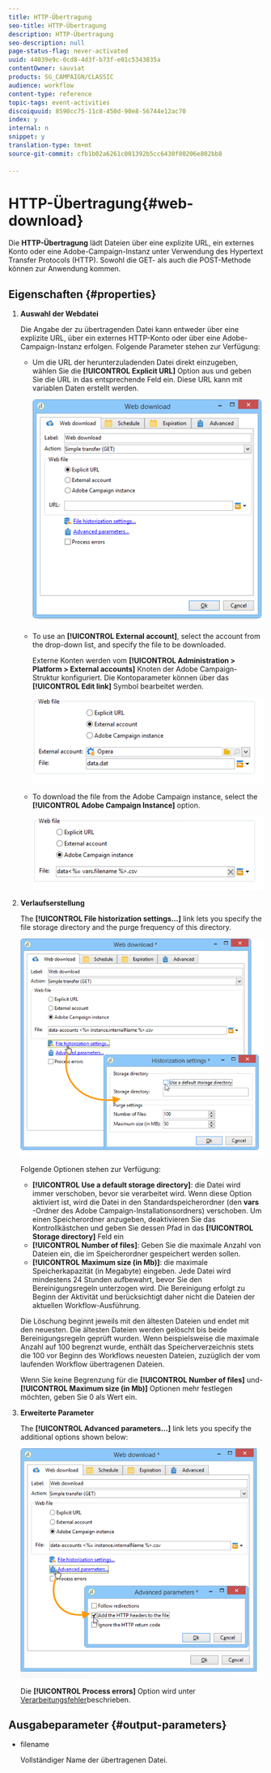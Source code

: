 ```yaml
---
title: HTTP-Übertragung
seo-title: HTTP-Übertragung
description: HTTP-Übertragung
seo-description: null
page-status-flag: never-activated
uuid: 44039e9c-0cd8-4d3f-b73f-e01c5343835a
contentOwner: sauviat
products: SG_CAMPAIGN/CLASSIC
audience: workflow
content-type: reference
topic-tags: event-activities
discoiquuid: 8590cc75-11c8-450d-90e8-56744e12ac70
index: y
internal: n
snippet: y
translation-type: tm+mt
source-git-commit: cfb1b02a6261c001392b5cc6430f00206e802bb8

---
```



# HTTP-Übertragung{#web-download}

Die **HTTP-Übertragung** lädt Dateien über eine explizite URL, ein externes Konto oder eine Adobe-Campaign-Instanz unter Verwendung des Hypertext Transfer Protocols (HTTP). Sowohl die GET- als auch die POST-Methode können zur Anwendung kommen.

## Eigenschaften {#properties}

1. **Auswahl der Webdatei**

   Die Angabe der zu übertragenden Datei kann entweder über eine explizite URL, über ein externes HTTP-Konto oder über eine Adobe-Campaign-Instanz erfolgen. Folgende Parameter stehen zur Verfügung:

   * Um die URL der herunterzuladenden Datei direkt einzugeben, wählen Sie die **[!UICONTROL Explicit URL]** Option aus und geben Sie die URL in das entsprechende Feld ein. Diese URL kann mit variablen Daten erstellt werden.

      ![](assets/download_web_edit.png)

   * To use an **[!UICONTROL External account]**, select the account from the drop-down list, and specify the file to be downloaded.

      Externe Konten werden vom **[!UICONTROL Administration > Platform > External accounts]** Knoten der Adobe Campaign-Struktur konfiguriert. Die Kontoparameter können über das **[!UICONTROL Edit link]** Symbol bearbeitet werden.

      ![](assets/download_web_edit_external.png)

   * To download the file from the Adobe Campaign instance, select the **[!UICONTROL Adobe Campaign Instance]** option.

      ![](assets/download_web_edit_instance.png)

1. **Verlaufserstellung**

   The **[!UICONTROL File historization settings...]** link lets you specify the file storage directory and the purge frequency of this directory.

   ![](assets/download_web_edit_hist.png)

   Folgende Optionen stehen zur Verfügung:

   * **[!UICONTROL Use a default storage directory]**: die Datei wird immer verschoben, bevor sie verarbeitet wird. Wenn diese Option aktiviert ist, wird die Datei in den Standardspeicherordner (den **vars** -Ordner des Adobe Campaign-Installationsordners) verschoben. Um einen Speicherordner anzugeben, deaktivieren Sie das Kontrollkästchen und geben Sie dessen Pfad in das **[!UICONTROL Storage directory]** Feld ein
   * **[!UICONTROL Number of files]**: Geben Sie die maximale Anzahl von Dateien ein, die im Speicherordner gespeichert werden sollen.
   * **[!UICONTROL Maximum size (in Mb)]**: die maximale Speicherkapazität (in Megabyte) eingeben.
   Jede Datei wird mindestens 24 Stunden aufbewahrt, bevor Sie den Bereinigungsregeln unterzogen wird. Die Bereinigung erfolgt zu Beginn der Aktivität und berücksichtigt daher nicht die Dateien der aktuellen Workflow-Ausführung.

   Die Löschung beginnt jeweils mit den ältesten Dateien und endet mit den neuesten. Die ältesten Dateien werden gelöscht bis beide Bereinigungsregeln geprüft wurden. Wenn beispielsweise die maximale Anzahl auf 100 begrenzt wurde, enthält das Speicherverzeichnis stets die 100 vor Beginn des Workflows neuesten Dateien, zuzüglich der vom laufenden Workflow übertragenen Dateien.

   Wenn Sie keine Begrenzung für die **[!UICONTROL Number of files]** und- **[!UICONTROL Maximum size (in Mb)]** Optionen mehr festlegen möchten, geben Sie 0 als Wert ein.

1. **Erweiterte Parameter**

   The **[!UICONTROL Advanced parameters...]** link lets you specify the additional options shown below:

   ![](assets/download_web_edit_advanced.png)

   Die **[!UICONTROL Process errors]** Option wird unter [Verarbeitungsfehler](../../workflow/using/monitoring-workflow-execution.md#processing-errors)beschrieben.

## Ausgabeparameter {#output-parameters}

* filename

   Vollständiger Name der übertragenen Datei.

